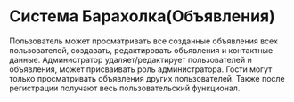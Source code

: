 # Система Барахолка(Объявления)
Пользователь может просматривать все созданные объявления всех пользователей, создавать, редактировать объявления и контактные данные. Администратор удаляет/редактирует пользователей и объявления, может присваивать роль администратора. Гости могут только просматривать объявления других пользователей. Также после регистрации получают весь пользовательский функционал.
